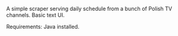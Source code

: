 A simple scraper serving daily schedule from a bunch of Polish TV channels.
Basic text UI.

Requirements:
Java installed.